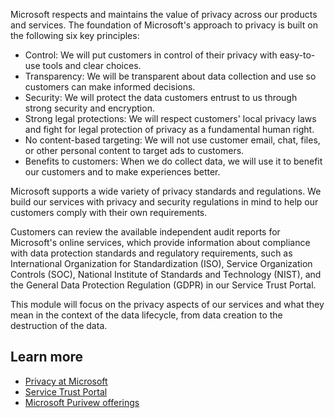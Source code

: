 Microsoft respects and maintains the value of privacy across our products and services. The foundation of Microsoft's approach to privacy is built on the following six key principles:

- Control: We will put customers in control of their privacy with easy-to-use tools and clear choices.
- Transparency: We will be transparent about data collection and use so customers can make informed decisions.
- Security: We will protect the data customers entrust to us through strong security and encryption.
- Strong legal protections: We will respect customers' local privacy laws and fight for legal protection of privacy as a fundamental human right.
- No content-based targeting: We will not use customer email, chat, files, or other personal content to target ads to customers.
- Benefits to customers: When we do collect data, we will use it to benefit our customers and to make experiences better.

Microsoft supports a wide variety of privacy standards and regulations. We build our services with privacy and security regulations in mind to help our customers comply with their own requirements.

Customers can review the available independent audit reports for Microsoft's online services, which provide information about compliance with data protection standards and regulatory requirements, such as International Organization for Standardization (ISO), Service Organization Controls (SOC), National Institute of Standards and Technology (NIST), and the General Data Protection Regulation (GDPR) in our Service Trust Portal.

This module will focus on the privacy aspects of our services and what they mean in the context of the data lifecycle, from data creation to the destruction of the data.

## Learn more

- [Privacy at Microsoft](https://privacy.microsoft.com/privacy?azure-portal=true)
- [Service Trust Portal](https://servicetrust.microsoft.com/?azure-portal=true)
- [Microsoft Purivew offerings](/microsoft-365/compliance/offering-home?azure-portal=true)
